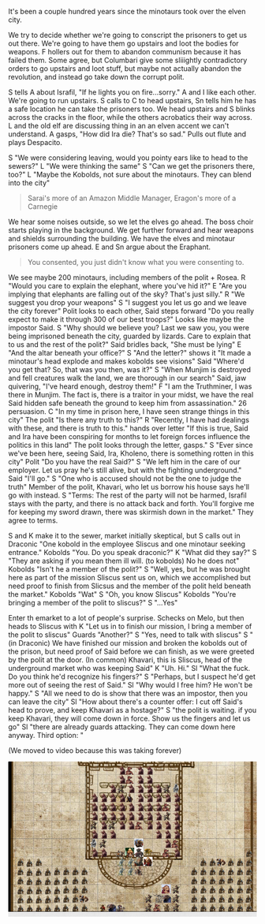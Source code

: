 ---
---

It's been a couple hundred years since the minotaurs took over the elven city.

We try to decide whether we're going to conscript the prisoners to get us out there. We're going to have them go upstairs and loot the bodies for weapons. F hollers out for them to abandon communism because it has failed them. Some agree, but Columbari give some sliiightly contradictory orders to go upstairs and loot stuff, but maybe not actually abandon the revolution, and instead go take down the corrupt polit.

S tells A about Israfil, "If he lights you on fire...sorry." A and I like each other. We're going to run upstairs. S calls to C to head upstairs, Sn tells him he has a safe location he can take the prisoners too. We head upstairs and S blinks across the cracks in the floor, while the others acrobatics their way across. L and the old elf are discussing thing in an an elven accent we can't understand. A gasps, "How did Ira die? That's so sad." Pulls out flute and plays Despacito.

S "We were considering leaving, would you pointy ears like to head to the sewers?" L "We were thinking the same" S "Can we get the prisoners there, too?" L "Maybe the Kobolds, not sure about the minotaurs. They can blend into the city"

> Sarai's more of an Amazon Middle Manager, Eragon's more of a Carnegie

We hear some noises outside, so we let the elves go ahead. The boss choir starts playing in the background. We get further forward and hear weapons and shields surrounding the building. We have the elves and minotaur prisoners come up ahead. E and Sn argue about the Eraphant.

> You consented, you just didn't know what you were consenting to.

We see maybe 200 minotaurs, including members of the polit + Rosea. R "Would you care to explain the elephant, where you've hid it?" E "Are you implying that elephants are falling out of the sky? That's just silly." R "We suggest you drop your weapons" S "I suggest you let us go and we leave the city forever" Polit looks to each other, Said steps forward "Do you really expect to make it through 300 of our best troops?" Looks like maybe the impostor Said. S "Why should we believe you? Last we saw you, you were being imprisoned beneath the city, guarded by lizards. Care to explain that to us and the rest of the polit?" Said bridles back, "She must be lying" E "And the altar beneath your office?" S "And the letter?" shows it "It made a minotaur's head explode and makes kobolds see visions" Said "Where'd you get that? So, that was you then, was it?" S "When Munjim is destroyed and fell creatures walk the land, we are thorough in our search" Said, jaw quivering, "I've heard enough, destroy them!" F "I am the Truthminer, I was there in Munjim. The fact is, there is a traitor in your midst, we have the real Said hidden safe beneath the ground to keep him from assassination." 26 persuasion. C "In my time in prison here, I have seen strange things in this city" The polit "Is there any truth to this?" R "Recently, I have had dealings with these, and there is truth to this." hands over letter "If this is true, Said and Ira have been conspiring for months to let foreign forces influence the politics in this land" The polit looks through the letter, gasps." S "Ever since we've been here, seeing Said, Ira, Kholeno, there is something rotten in this city" Polit "Do you have the real Said?" S "We left him in the care of our employer. Let us pray he's still alive, but with the fighting underground." Said "I'll go." S "One who is accused should not be the one to judge the truth" Member of the polit, Khavari, who let us borrow his house says he'll go with instead. S "Terms: The rest of the party will not be harmed, Israfil stays with the party, and there is no attack back and forth. You'll forgive me for keeping my sword drawn, there was skirmish down in the market." They agree to terms.

S and K make it to the sewer, market initially skeptical, but S calls out in Draconic "One kobold in the employee Sliscus and one minotaur seeking entrance." Kobolds "You. Do you speak draconic?" K "What did they say?" S "They are asking if you mean them ill will. (to kobolds) No he does not" Kobolds "Isn't he a member of the polit?" S "Well, yes, but he was brought here as part of the mission Sliscus sent us on, which we accomplished but need proof to finish from Slicsus and the member of the polit held beneath the market." Kobolds "Wat" S "Oh, you know Sliscus" Kobolds "You're bringing a member of the polit to sliscus?" S "...Yes"

Enter th emarket to a lot of people's surprise. Schecks on Melo, but then heads to Sliscus with K "Let us in to finish our mission, I bring a member of the polit to sliscus" Guards "Another?" S "Yes, need to talk with sliscus" S "(in Draconic) We have finished our mission and broken the kobolds out of the prison, but need proof of Said before we can finish, as we were greeted by the polit at the door. (In common) Khavari, this is Sliscus, head of the underground market who was keeping Said" K "Uh. Hi." Sl "What the fuck. Do you think he'd recognize his fingers?" S "Perhaps, but I suspect he'd get more out of seeing the rest of Said." Sl "Why would I free him? He won't be happy." S "All we need to do is show that there was an impostor, then you can leave the city" Sl "How about there's a counter offer: I cut off Said's head to prove, and keep Khavari as a hostage?" S "the polit is waiting. if you keep Khavari, they will come down in force. Show us the fingers and let us go" Sl "there are already guards attacking. They can come down here anyway. Third option: "

(We moved to video because this was taking forever)

![Whole lotta dudes](/games/corgi/assets/lotta-dudes.png)
